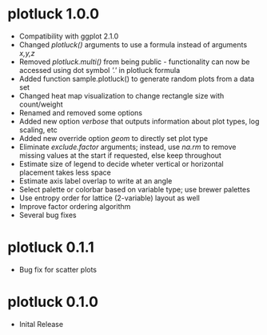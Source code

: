 # plotluck 1.0.0

* Compatibility with ggplot 2.1.0
* Changed _plotluck()_ arguments to use a formula instead of arguments _x,y,z_
* Removed _plotluck.multi()_ from being public - functionality can now be accessed using dot symbol _'.'_ in plotluck formula
* Added function sample.plotluck() to generate random plots from a data set
* Changed heat map visualization to change rectangle size with count/weight
* Renamed and removed some options
* Added new option _verbose_ that outputs information about plot types, log scaling, etc
* Added new override option _geom_ to directly set plot type
* Eliminate _exclude.factor_ arguments; instead, use _na.rm_ to remove missing values at the start if requested, else keep throughout
* Estimate size of legend to decide wheter vertical or horizontal placement takes less space
* Estimate axis label overlap to write at an angle
* Select palette or colorbar based on variable type; use brewer palettes
* Use entropy order for lattice (2-variable) layout as well
* Improve factor ordering algorithm
* Several bug fixes

# plotluck 0.1.1

* Bug fix for scatter plots

# plotluck 0.1.0

* Inital Release